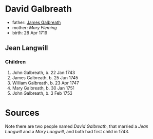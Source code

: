 # David Galbreath

- father: [James Galbreath](galbreath-james-1672.md)
- mother: *Mary Fleming*
- birth: 28 Apr 1719

## Jean Langwill

### Children

1. John Galbreath, b. 22 Jan 1743
2. James Galbreath, b. 25 Jun 1745
3. William Galbreath, b. 23 Apr 1747
4. Mary Galbreath, b. 30 Jan 1751
5. John Galbreath, b. 3 Feb 1753

# Sources

Note there are two people named *David Galbreath*, that married a *Jean Langwill* and a *Mary Langwill*, and both had first child in 1743.
